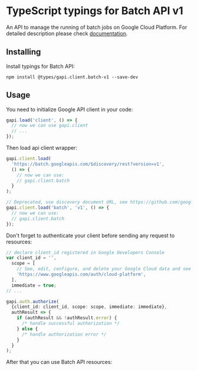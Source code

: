 # TypeScript typings for Batch API v1

An API to manage the running of batch jobs on Google Cloud Platform.
For detailed description please check [documentation](https://cloud.google.com/batch/).

## Installing

Install typings for Batch API:

```
npm install @types/gapi.client.batch-v1 --save-dev
```

## Usage

You need to initialize Google API client in your code:

```typescript
gapi.load('client', () => {
  // now we can use gapi.client
  // ...
});
```

Then load api client wrapper:

```typescript
gapi.client.load(
  'https://batch.googleapis.com/$discovery/rest?version=v1',
  () => {
    // now we can use:
    // gapi.client.batch
  }
);
```

```typescript
// Deprecated, use discovery document URL, see https://github.com/google/google-api-javascript-client/blob/master/docs/reference.md#----gapiclientloadname----version----callback--
gapi.client.load('batch', 'v1', () => {
  // now we can use:
  // gapi.client.batch
});
```

Don't forget to authenticate your client before sending any request to resources:

```typescript
// declare client_id registered in Google Developers Console
var client_id = '',
  scope = [
    // See, edit, configure, and delete your Google Cloud data and see the email address for your Google Account.
    'https://www.googleapis.com/auth/cloud-platform',
  ],
  immediate = true;
// ...

gapi.auth.authorize(
  {client_id: client_id, scope: scope, immediate: immediate},
  authResult => {
    if (authResult && !authResult.error) {
      /* handle successful authorization */
    } else {
      /* handle authorization error */
    }
  }
);
```

After that you can use Batch API resources: <!-- TODO: make this work for multiple namespaces -->

```typescript

```
